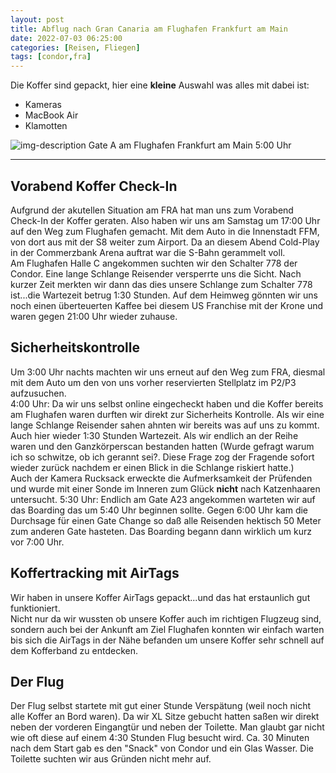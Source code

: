 ```yaml
---
layout: post
title: Abflug nach Gran Canaria am Flughafen Frankfurt am Main
date: 2022-07-03 06:25:00
categories: [Reisen, Fliegen]
tags: [condor,fra]
---
```


Die Koffer sind gepackt, hier eine **kleine** Auswahl was alles mit dabei ist:
* Kameras
* MacBook Air
* Klamotten

![img-description](https://www.cstrube.de/wp-content/uploads/2022/07/IMG_2229-e1656965147992.jpeg)
Gate A am Flughafen Frankfurt am Main 5:00 Uhr

---

## Vorabend Koffer Check-In
Aufgrund der akutellen Situation am FRA hat man uns zum Vorabend Check-In der Koffer geraten. Also haben wir uns am Samstag um 17:00 Uhr auf den Weg zum Flughafen gemacht. Mit dem Auto in die Innenstadt FFM, von dort aus mit der S8 weiter zum Airport. Da an diesem Abend Cold-Play in der Commerzbank Arena auftrat war die S-Bahn gerammelt voll.  
Am Flughafen Halle C angekommen suchten wir den Schalter 778 der Condor. Eine lange Schlange Reisender versperrte uns die Sicht. Nach kurzer Zeit merkten wir dann das dies unsere Schlange zum Schalter 778 ist...die Wartezeit betrug 1:30 Stunden. Auf dem Heimweg gönnten wir uns noch einen überteuerten Kaffee bei diesem US Franchise mit der Krone und waren gegen 21:00 Uhr wieder zuhause.

## Sicherheitskontrolle
Um 3:00 Uhr nachts machten wir uns erneut auf den Weg zum FRA, diesmal mit dem Auto um den von uns vorher reservierten Stellplatz im P2/P3 aufzusuchen.  
4:00 Uhr: Da wir uns selbst online eingecheckt haben und die Koffer bereits am Flughafen waren durften wir direkt zur Sicherheits Kontrolle. Als wir eine lange Schlange Reisender sahen ahnten wir bereits was auf uns zu kommt. Auch hier wieder 1:30 Stunden Wartezeit. Als wir endlich an der Reihe waren und den Ganzkörperscan bestanden hatten (Wurde gefragt warum ich so schwitze, ob ich gerannt sei?. Diese Frage zog der Fragende sofort wieder zurück nachdem er einen Blick in die Schlange riskiert hatte.)  
Auch der Kamera Rucksack erweckte die Aufmerksamkeit der Prüfenden und wurde mit einer Sonde im Inneren zum Glück **nicht** nach Katzenhaaren untersucht.
5:30 Uhr: Endlich am Gate A23 angekommen warteten wir auf das Boarding das um 5:40 Uhr beginnen sollte. Gegen 6:00 Uhr kam die Durchsage für einen Gate Change so daß alle Reisenden hektisch 50 Meter zum anderen Gate hasteten. Das Boarding begann dann wirklich um kurz vor 7:00 Uhr.

## Koffertracking mit AirTags
Wir haben in unsere Koffer AirTags gepackt...und das hat erstaunlich gut funktioniert.  
Nicht nur da wir wussten ob unsere Koffer auch im richtigen Flugzeug sind, sondern auch bei der Ankunft am Ziel Flughafen konnten wir einfach warten bis sich die AirTags in der Nähe befanden um unsere Koffer sehr schnell auf dem Kofferband zu entdecken.

## Der Flug
Der Flug selbst startete mit gut einer Stunde Verspätung (weil noch nicht alle Koffer an Bord waren). Da wir XL Sitze gebucht hatten saßen wir direkt neben der vorderen Eingangtür und neben der Toilette. Man glaubt gar nicht wie oft diese auf einem 4:30 Stunden Flug besucht wird. Ca. 30 Minuten nach dem Start gab es den "Snack" von Condor und ein Glas Wasser. Die Toilette suchten wir aus Gründen nicht mehr auf.





